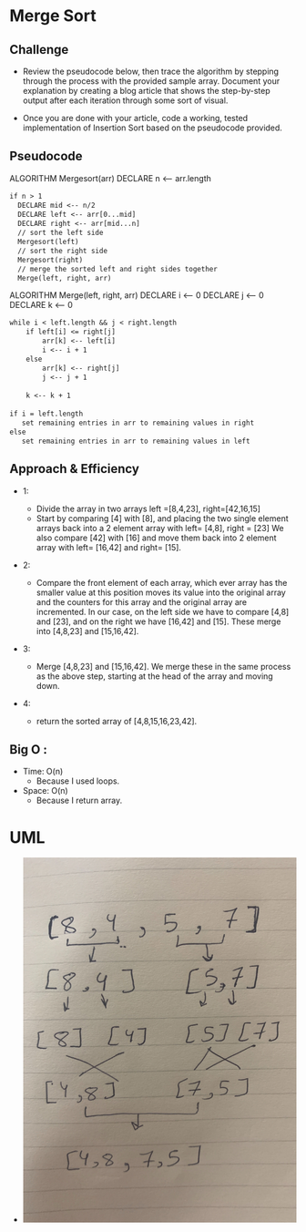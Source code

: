 # Merge Sort

## Challenge
  - Review the pseudocode below, then trace the algorithm by stepping through the process with the provided sample array. Document your explanation by creating a blog article that shows the step-by-step output after each iteration through some sort of visual.

  - Once you are done with your article, code a working, tested implementation of Insertion Sort based on the pseudocode provided.

## Pseudocode
   ALGORITHM Mergesort(arr)
     DECLARE n <-- arr.length
           
    if n > 1
      DECLARE mid <-- n/2
      DECLARE left <-- arr[0...mid]
      DECLARE right <-- arr[mid...n]
      // sort the left side
      Mergesort(left)
      // sort the right side
      Mergesort(right)
      // merge the sorted left and right sides together
      Merge(left, right, arr)

ALGORITHM Merge(left, right, arr)
    DECLARE i <-- 0
    DECLARE j <-- 0
    DECLARE k <-- 0

    while i < left.length && j < right.length
        if left[i] <= right[j]
            arr[k] <-- left[i]
            i <-- i + 1
        else
            arr[k] <-- right[j]
            j <-- j + 1
            
        k <-- k + 1

    if i = left.length
       set remaining entries in arr to remaining values in right
    else
       set remaining entries in arr to remaining values in left

## Approach & Efficiency
  
- 1:
  - Divide the array in two arrays left =[8,4,23], right=[42,16,15]
  - Start by comparing [4] with [8], and placing the two single element arrays back into a 2 element array with left= [4,8], right = [23] We also compare [42] with [16] and move them back into 2 element array with left= [16,42] and right= [15].

- 2:
  - Compare the front element of each array, which ever array has the smaller value at this position moves its value into the original array and the counters for this array and the original array are incremented. In our case, on the left side we have to compare [4,8] and [23], and on the right we have [16,42] and [15]. These merge into [4,8,23] and [15,16,42].

- 3:
  - Merge [4,8,23] and [15,16,42]. We merge these in the same process as the above step, starting at the head of the array and moving down.

- 4:
  - return the sorted array of [4,8,15,16,23,42].


## Big O :
  - Time: O(n)
    - Because I used loops.
  - Space: O(n) 
    - Because I return array.

# UML
  - ![](../assets/mergesort.jpg)